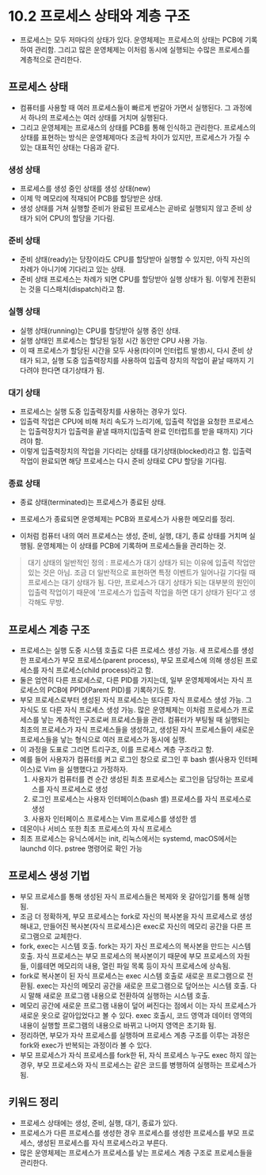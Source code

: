 # 10.2 프로세스 상태와 계층 구조
- 프로세스는 모두 저마다의 상태가 있다. 운영체제는 프로세스의 상태는 PCB에 기록하여 관리함. 그리고 많은 운영체제는 이처럼 동시에 실행되는 수많은 프로세스를 계층적으로 관리한다.

## 프로세스 상태
- 컴퓨터를 사용할 때 여러 프로세스들이 빠르게 번갈아 가면서 실행된다. 그 과정에서 하나의 프로세스는 여러 상태를 거치며 실행된다.
- 그리고 운영체제는 프로새스의 상태를 PCB를 통해 인식하고 관리한다. 프로세스의 상태를 표현하는 방식은 운영체제마다 조금씩 차이가 있지만, 프로세스가 가질 수 있는 대표적인 상태는 다음과 같다.

### 생성 상태
- 프로세스를 생성 중인 상태를 생성 상태(new)
- 이제 막 메모리에 적재되어 PCB를 할당받은 상태.
- 생성 상태를 거쳐 실행할 준비가 완료된 프로세스는 곧바로 실행되지 않고 준비 상태가 되어 CPU의 할당을 기다림.

### 준비 상태
- 준비 상태(ready)는 당장이라도 CPU를 할당받아 실행할 수 있지만, 아직 자신의 차례가 아니기에 기다리고 있는 상태.
- 준비 상태 프로세스는 차례가 되면 CPU를 할당받아 실행 상태가 됨. 이렇게 전환되는 것을 디스패치(dispatch)라고 함.

### 실행 상태
- 실행 상태(running)는 CPU를 할당받아 실행 중인 상태.
- 실행 상태인 프로세스는 할당된 일정 시간 동안만 CPU 사용 가능.
- 이 때 프로세스가 할당된 시간을 모두 사용(타이머 인터럽트 발생)시, 다시 준비 상태가 되고, 실행 도중 입출력장치를 사용하여 입출력 장치의 작업이 끝날 때까지 기다려야 한다면 대기상태가 됨.

### 대기 상태
- 프로세스는 실행 도중 입출력장치를 사용하는 경우가 있다.
- 입출력 작업은 CPU에 비해 처리 속도가 느리기에, 입출력 작업을 요청한 프로세스는 입출력장치가 입출력을 끝낼 때까지(입출력 완료 인터럽트를 받을 때까지) 기다려야 함.
- 이렇게 입출력장치의 작업을 기다리는 상태를 대기상태(blocked)라고 함. 입출력 작업이 완료되면 해당 프로세스는 다시 준비 상태로 CPU 할당을 기다림.

### 종료 상태
- 종료 상태(terminated)는 프로세스가 종료된 상태.
- 프로세스가 종료되면 운영체제는 PCB와 프로세스가 사용한 메모리를 정리.


- 이처럼 컴퓨터 내의 여러 프로세스는 생성, 준비, 실행, 대기, 종료 상태를 거치며 실행됨. 운영체제는 이 상태를 PCB에 기록하며 프로세스들을 관리하는 것.
> 대기 상태의 일반적인 정의 : 프로세스가 대기 상태가 되는 이유에 입출력 작업만 있는 것은 아님. 조금 더 일반적으로 표현하면 특정 이벤트가 일어나길 기다릴 때 프로세스는 대기 상태가 됨.
> 다만, 프로세스가 대기 상태가 되는 대부분의 원인이 입출력 작업이기 때문에 '프로세스가 입출력 작업을 하면 대기 상태가 된다'고 생각해도 무방.

## 프로세스 계층 구조
- 프로세스는 실행 도중 시스템 호출로 다른 프로세스 생성 가능. 새 프로세스를 생성한 프로세스가 부모 프로세스(parent process), 부모 프로세스에 의해 생성된 프로세스를 자식 프로세스(child
process)라고 함.
- 둘은 엄연히 다른 프로세스로, 다른 PID를 가지는데, 일부 운영체제에서는 자식 프로세스의 PCB에 PPID(Parent PID)를 기록하기도 함.
- 부모 프로세스로부터 생성된 자식 프로세스는 또다른 자식 프로세스 생성 가능. 그 자식도 또 다른 자식 프로세스 생성 가능. 많은 운영체제는 이처럼 프로세스가 프로세스를 낳는 계층적인 구조로써
프로세스들을 관리. 컴퓨터가 부팅될 때 실행되는 최초의 프로세스가 자식 프로세스들을 생성하고, 생성된 자식 프로세스들이 새로운 프로세스들을 낳는 형식으로 여러 프로세스가 동시에 실행.
- 이 과정을 도표로 그리면 트리구조, 이를 프로세스 계층 구조라고 함.
- 예를 들어 사용자가 컴퓨터를 켜고 로그인 창으로 로그인 후 bash 셸(사용자 인터페이스)로 Vim 을 실행했다고 가정하자.
  1. 사용자가 컴퓨터를 켠 순간 생성된 최초 프로세스는 로그인을 담당하는 프로세스를 자식 프로세스로 생성
  2. 로그인 프로세스는 사용자 인터페이스(bash 셸) 프로세스를 자식 프로세스로 생성
  3. 사용자 인터페이스 프로세스는 Vim 프로세스를 생성한 셈
- 데몬이나 서비스 또한 최초 프로세스의 자식 프로세스
- 최초 프로세스는 유닉스에서는 init, 리눅스에서는 systemd, macOS에서는 launchd 이다. pstree 명령어로 확인 가능

## 프로세스 생성 기법
- 부모 프로세스를 통해 생성된 자식 프로세스들은 복제와 옷 갈아입기를 통해 실행됨.
- 조금 더 정확하게, 부모 프로세스는 fork로 자신의 복사본을 자식 프로세스로 생성해내고, 만들어진 복사본(자식 프로세스)은 exec로 자신의 메모리 공간을 다른 프로그램으로 교체한다.
- fork, exec는 시스템 호출. fork는 자기 자신 프로세스의 복사본을 만드는 시스템 호출. 자식 프로세스는 부모 프로세스의 복사본이기 때문에 부모 프로세스의 자원들, 이를테면 메모리의 내용,
열린 파일 목록 등이 자식 프로세스에 상속됨.
- fork로 복사본이 된 자식 프로세스는 exec 시스템 호출로 새로운 프로그램으로 전환됨. exec는 자신의 메모리 공간을 새로운 프로그램으로 덮어쓰는 시스템 호출. 다시 말해 새로운 프로그램 내용으로
전환하여 실행하는 시스템 호출.
- 메모리 공간에 새로운 프로그램 내용이 덮어 써진다는 점에서 이는 자식 프로세스가 새로운 옷으로 갈아입었다고 볼 수 있다. exec 호출시, 코드 영역과 데이터 영역의 내용이 실행할 프로그램의 내용으로
바뀌고 나머지 영역은 초기화 됨.
- 정리하면, 부모가 자삭 프로세스를 실행하며 프로세스 계층 구조를 이루는 과정은 fork와 exec가 반복되는 과정이라 볼 수 있다.
- 부모 프로세스가 자식 프로세스를 fork한 뒤, 자식 프로세스 누구도 exec 하지 않는 경우, 부모 프로세스와 자식 프로세스는 같은 코드를 병행하여 실행하는 프로세스가 됨.

## 키워드 정리
- 프로세스 상태에는 생성, 준비, 실행, 대기, 종료가 있다.
- 프로세스가 다른 프로세스를 생성한 경우 프로세스를 생성한 프로세스를 부모 프로세스, 생성된 프로세스를 자식 프로세스라고 부른다.
- 많은 운영체제는 프로세스가 프로세스를 낳는 프로세스 계층 구조로 프로세스들을 관리한다.

